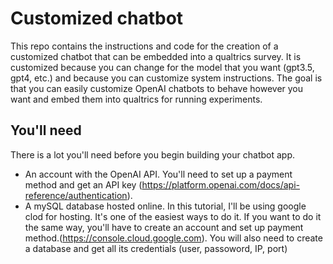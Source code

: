 # Customized chatbot

This repo contains the instructions and code for the creation of a customized chatbot that can be embedded into a qualtrics survey.
It is customized because you can change for the model that you want (gpt3.5, gpt4, etc.) and because you can customize system instructions.
The goal is that you can easily customize OpenAI chatbots to behave however you want and embed them into qualtrics for running experiments.

## You'll need
There is a lot you'll need before you begin building your chatbot app.
- An account with the OpenAI API. 
You'll need to set up a payment method and get an API key (https://platform.openai.com/docs/api-reference/authentication).
- A mySQL database hosted online.
In this tutorial, I'll be using google clod for hosting. It's one of the easiest ways to do it. If you want to do it the same way, you'll have to create an account and set up payment method.(https://console.cloud.google.com).
You will also need to create a database and get all its credentials (user, passoword, IP, port)



